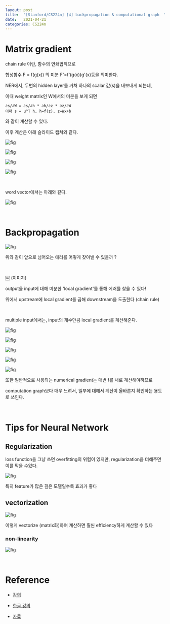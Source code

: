 ```yaml
---
layout: post
title:  "[Stanford/CS224n] [4] backpropagation & computational graph  "
date:   2021-04-21
categories: CS224n 
---
```



# Matrix gradient

chain rule 이란, 함수의 연쇄법칙으로

합성함수 F = f(g(x)) 의 미분 F'=f'(g(x))g'(x)등을 의미한다.


NER에서, 두번의 hidden layer를 거쳐 하나의 scalar 값(s)을 내보내게 되는데,

이때 weight matrix인 W에서의 미분을 보게 되면

```
∂s/∂W = ∂s/∂h * ∂h/∂z * ∂z/∂W
이때 s = u^T h, h=f(z), z=Wx+b
```

와 같이 계산할 수 있다.

이후 계산은 아래 슬라이드 캡쳐와 같다.


![fig](static/assets/img/blog/research/cs223n4_1.PNG)

![fig](static/assets/img/blog/research/cs223n4_2.PNG)

![fig](static/assets/img/blog/research/cs223n4_3.PNG)

![fig](static/assets/img/blog/research/cs223n4_4.PNG)


<br>




word vector에서는 아래와 같다.


![fig](static/assets/img/blog/research/cs223n4_5.PNG)


<br>






# Backpropagation





![fig](https://www-cdn.qwertee.io/media/uploads/blog/backpropagation/backpropagation.png)

위와 같이 앞으로 넘어오는 에러를 어떻게 찾아낼 수 있을까 ?


<br>

￼
(이미지)

output을 input에 대해 미분한 'local gradient'를 통해 에러를 찾을 수 있다!

위에서 upstream에 local gradient를 곱해 downstream을 도출한다 (chain rule)


<br>


multiple input에서는, input의 개수만큼 local gradient를 계산해준다.

![fig](static/assets/img/blog/research/cs223n4_6.PNG)

![fig](static/assets/img/blog/research/cs223n4_7.PNG)

![fig](static/assets/img/blog/research/cs223n4_8.PNG)

![fig](static/assets/img/blog/research/cs223n4_9.PNG)


![fig](static/assets/img/blog/research/cs223n4_10.PNG)

또한 일반적으로 사용되는 numerical gradient는 매번 f를 새로 계산해야하므로

computation graph보다 매우 느려서, 일부에 대해서 계산이 올바른지 확인하는 용도로 쓰인다.



<br>

# Tips for Neural Network


## Regularization

loss function을 그냥 쓰면 overfitting의 위험이 있지만, regularization을 더해주면 이를 막을 수있다.


![fig](https://miro.medium.com/max/367/1*-LydhQEDyg-4yy5hGEj5wA.png)


특히 feature가 많은 깊은 모델일수록 효과가 좋다




## vectorization


![fig](https://lappweb.in2p3.fr/~paubert/ASTERICS_HPC/images/vectorization.png)

이렇게 vectorize (matrix화)하여 계산하면 훨씬 efficiency하게 계산할 수 있다


### non-linearity


![fig](static/assets/img/blog/research/cs223n4_11.PNG)


<br>



# Reference

- [강의](https://www.youtube.com/watch?v=8rXD5-xhemo&list=PLoROMvodv4rOhcuXMZkNm7j3fVwBBY42z)

- [한글 강의](https://www.youtube.com/watch?v=9woiID8QzbE&list=PLetSlH8YjIfVdobI2IkAQnNTb1Bt5Ji9U)

- [자료 ](https://web.stanford.edu/class/archive/cs/cs224n/cs224n.1194/)

<br>
